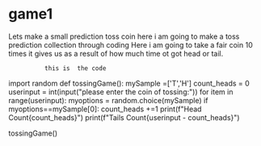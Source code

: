 # game1
Lets make a small prediction toss coin here i am going to make a toss prediction collection through coding
Here i am going to take a fair coin 10 times it gives us as a result of how much time ot got head or tail.


              this is  the code
import random
def tossingGame():
    mySample =['T','H']
    count_heads = 0
    userinput = int(input("please enter the coin of tossing:"))
    for item in range(userinput):
        myoptions = random.choice(mySample)
        if myoptions==mySample[0]:
            count_heads +=1
    print(f"Head Count{count_heads}")
    print(f"Tails Count{userinput - count_heads}")
    
    
    
tossingGame()
